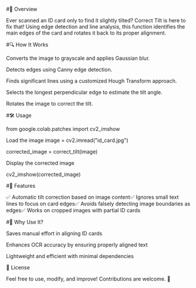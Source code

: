 #🚀 Overview

Ever scanned an ID card only to find it slightly tilted? Correct Tilt is here to fix that! Using edge detection and line analysis, this function identifies the main edges of the card and rotates it back to its proper alignment.

#🔍 How It Works

Converts the image to grayscale and applies Gaussian blur.

Detects edges using Canny edge detection.

Finds significant lines using a customized Hough Transform approach.

Selects the longest perpendicular edge to estimate the tilt angle.

Rotates the image to correct the tilt.

#🛠 Usage

from google.colab.patches import cv2_imshow

 Load the image
image = cv2.imread("id_card.jpg")

corrected_image = correct_tilt(image)

 Display the corrected image

cv2_imshow(corrected_image)

#📌 Features

✅ Automatic tilt correction based on image content✅ Ignores small text lines to focus on card edges✅ Avoids falsely detecting image boundaries as edges✅ Works on cropped images with partial ID cards

#🎯 Why Use It?

Saves manual effort in aligning ID cards

Enhances OCR accuracy by ensuring properly aligned text

Lightweight and efficient with minimal dependencies

📜 License

Feel free to use, modify, and improve! Contributions are welcome. 🚀


